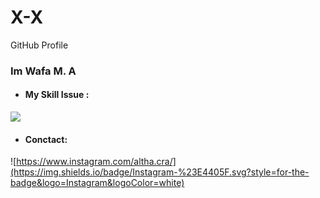 # X-X
GitHub Profile
### Im Wafa M. A

- #### My Skill Issue : 
![](https://skillicons.dev/icons?i=html,css,)

- #### Conctact:
![https://www.instagram.com/altha.cra/](https://img.shields.io/badge/Instagram-%23E4405F.svg?style=for-the-badge&logo=Instagram&logoColor=white)